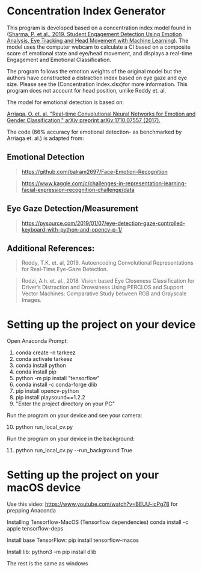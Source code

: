 # Concentration Index Generator

This program is developed based on a concentration index model found in ([Sharma, P. et al., 2019. Student Engagement Detection Using Emotion Analysis, Eye Tracking and Head Movement with Machine Learning](https://arxiv.org/pdf/1909.12913.pdf)). The model uses the computer webcam to calculate a CI based on a composite score of emotional state and eye/head movement, and displays a real-time Engagement and Emotional Classification.

The program follows the emotion weights of the original model but the authors have constructed a distraction index based on eye gaze and eye size. Please see the (Concentration Index.xlsx)for more information. This program does not account for head position, unlike Reddy et. al.

The model for emotional detection is based on:

[Arriaga, O. et. al. "Real-time Convolutional Neural Networks for Emotion and Gender Classification." arXiv preprint arXiv:1710.07557 (2017).](https://arxiv.org/abs/1710.07557)

The code (66% accuracy for emotional detection- as benchmarked by Arriaga et. al.) is adapted from:

## Emotional Detection

> https://github.com/balram2697/Face-Emotion-Recognition

> https://www.kaggle.com/c/challenges-in-representation-learning-facial-expression-recognition-challenge/data

## Eye Gaze Detection/Measurement

> https://pysource.com/2019/01/07/eye-detection-gaze-controlled-keyboard-with-python-and-opencv-p-1/

## Additional References:

> Reddy, T.K. et. al, 2019. Autoencoding Convolutional Representations for Real-Time Eye-Gaze Detection.

> Rodzi, A.h. et. al., 2018. Vision based Eye Closeness Classification for Driver’s Distraction and Drowsiness Using PERCLOS and Support Vector Machines: Comparative Study between RGB and Grayscale Images.


# Setting up the project on your device

Open Anaconda Prompt:

1) conda create -n tarkeez
2) conda activate tarkeez
3) conda install python
4) conda install pip
5) python -m pip install "tensorflow"
6) conda install -c conda-forge dlib
7) pip install opencv-python
8) pip install playsound==1.2.2
9) "Enter the project directory on your PC"

Run the program on your device and see your camera:

10) python run_local_cv.py

Run the program on your device in the background:

11) python run_local_cv.py --run_background True


# Setting up the project on your macOS device

Use this video: https://www.youtube.com/watch?v=BEUU-icPg78 for prepping Anaconda

Installing Tensorflow-MacOS (Tensorflow dependencies)
conda install -c apple tensorflow-deps

Install base TensorFlow:
pip install tensorflow-macos

Install lib:
python3 -m pip install dlib

The rest is the same as windows
